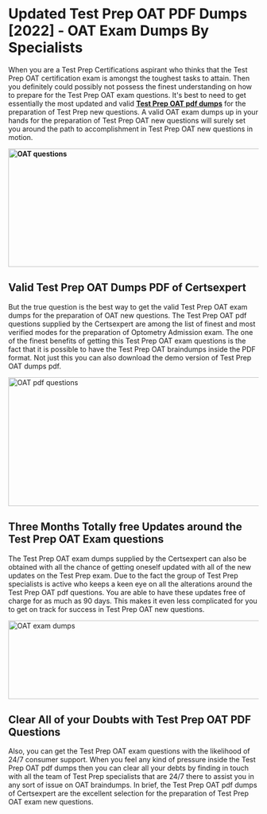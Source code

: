 <h1><strong>Updated Test Prep OAT PDF Dumps [2022] - OAT Exam Dumps By Specialists&nbsp;</strong></h1>
<p><span style="font-weight: 400;">When you are a Test Prep Certifications aspirant who thinks that the Test Prep OAT certification exam is amongst the toughest tasks to attain. Then you definitely could possibly not possess the finest understanding on how to prepare for the Test Prep OAT exam questions. It's best to need to get essentially the most updated and valid <strong><a href="https://www.certsexpert.com/OAT-pdf-questions.html">Test Prep OAT pdf dumps</a></strong> for the preparation of Test Prep new questions. A valid  OAT exam dumps up in your hands for the preparation of Test Prep OAT new questions will surely set you around the path to accomplishment in Test Prep OAT new questions in motion.</span></p>
<p><span style="font-weight: 400;"><strong><img style="display: block; margin-left: auto; margin-right: auto;" src="https://i.ibb.co/QXh983F/73475278-2429792180625311-4586132736837681152-n.jpg" alt="OAT questions" width="632" height="238" /></strong></span></p>
<h2><strong>Valid Test Prep OAT Dumps PDF of Certsexpert</strong></h2>
<p><span style="font-weight: 400;">But the true question is the best way to get the valid Test Prep OAT exam dumps for the preparation of OAT new questions. The Test Prep OAT pdf questions supplied by the Certsexpert are among the list of finest and most verified modes for the preparation of Optometry Admission exam. The one of the finest benefits of getting this Test Prep OAT exam questions is the fact that it is possible to have the Test Prep OAT braindumps inside the PDF format. Not just this you can also download the demo version of Test Prep OAT dumps pdf.</span></p>
<p><span style="font-weight: 400;"><img style="display: block; margin-left: auto; margin-right: auto;" src="https://i.ibb.co/Jd8hN2L/76714008-3182067705200142-8735104740007870464-n.jpg" alt="OAT pdf questions" width="701" height="259" /></span></p>
<h2><strong>Three Months Totally free Updates around the Test Prep OAT Exam questions</strong></h2>
<p><span style="font-weight: 400;">The Test Prep OAT exam dumps supplied by the Certsexpert can also be obtained with all the chance of getting oneself updated with all of the new updates on the Test Prep exam. Due to the fact the group of Test Prep specialists is active who keeps a keen eye on all the alterations around the Test Prep OAT pdf questions. You are able to have these updates free of charge for as much as 90 days. This makes it even less complicated for you to get on track for success in Test Prep OAT new questions.</span></p>
<p><span style="font-weight: 400;"><a href="https://www.certsexpert.com/OAT-pdf-questions.html"><img style="display: block; margin-left: auto; margin-right: auto;" src="https://i.ibb.co/TMnKrkJ/75398236-424489711531572-5064688549987614720-n.jpg" alt="OAT exam dumps" width="714" height="158" /></a></span></p>
<h2><strong>Clear All of your Doubts with Test Prep OAT PDF Questions</strong></h2>
<p>Also, you can get the Test Prep OAT exam questions with the likelihood of 24/7 consumer support. When you feel any kind of pressure inside the Test Prep OAT pdf dumps then you can clear all your debts by finding in touch with all the team of Test Prep specialists that are 24/7 there to assist you in any sort of issue on  OAT braindumps. In brief, the Test Prep OAT pdf dumps of Certsexpert are the excellent selection for the preparation of Test Prep OAT exam new questions.</p>
